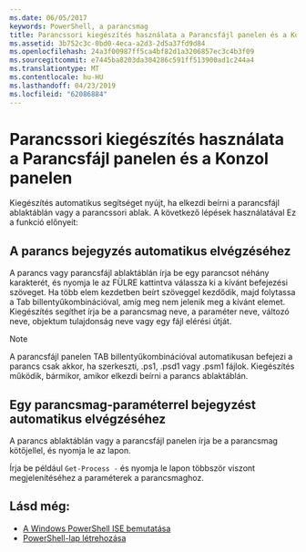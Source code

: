 ```yaml
---
ms.date: 06/05/2017
keywords: PowerShell, a parancsmag
title: Parancssori kiegészítés használata a Parancsfájl panelen és a Konzol panelen
ms.assetid: 3b752c3c-0bd0-4eca-a2d3-2d5a37fd9d84
ms.openlocfilehash: 24a3f00987ff5ca4bf82d1a3206857ec3c4b3f09
ms.sourcegitcommit: e7445ba8203da304286c591ff513900ad1c244a4
ms.translationtype: MT
ms.contentlocale: hu-HU
ms.lasthandoff: 04/23/2019
ms.locfileid: "62086884"
---
```

# <a name="how-to-use-tab-completion-in-the-script-pane-and-console-pane"></a>Parancssori kiegészítés használata a Parancsfájl panelen és a Konzol panelen

Kiegészítés automatikus segítséget nyújt, ha elkezdi beírni a parancsfájl ablaktáblán vagy a parancssori ablak. A következő lépések használatával Ez a funkció előnyeit:

## <a name="to-automatically-complete-a-command-entry"></a>A parancs bejegyzés automatikus elvégzéséhez

A parancs vagy parancsfájl ablaktáblán írja be egy parancsot néhány karakterét, és nyomja le az FÜLRE kattintva válassza ki a kívánt befejezési szöveget. Ha több elem kezdetben beírt szöveggel kezdődik, majd folytassa a Tab billentyűkombinációval, amíg meg nem jelenik meg a kívánt elemet. Kiegészítés segíthet írja be a parancsmag neve, a paraméter neve, változó neve, objektum tulajdonság neve vagy egy fájl elérési útját.

> [!NOTE]
> A parancsfájl panelen TAB billentyűkombinációval automatikusan befejezi a parancs csak akkor, ha szerkeszti, .ps1, .psd1 vagy .psm1 fájlok. Kiegészítés működik, bármikor, amikor elkezdi beírni a parancs ablaktáblán.

## <a name="to-automatically-complete-a-cmdlet-parameter-entry"></a>Egy parancsmag-paraméterrel bejegyzést automatikus elvégzéséhez

A parancs ablaktáblán vagy a parancsfájl panelen írja be a parancsmag kötőjellel, és nyomja le az lapon.

Írja be például `Get-Process -` és nyomja le lapon többször viszont megjelenítéséhez a paraméterek a parancsmaghoz.

## <a name="see-also"></a>Lásd még:

- [A Windows PowerShell ISE bemutatása](Introducing-the-Windows-PowerShell-ISE.md)
- [PowerShell-lap létrehozása](How-to-Create-a-PowerShell-Tab-in-Windows-PowerShell-ISE.md)
